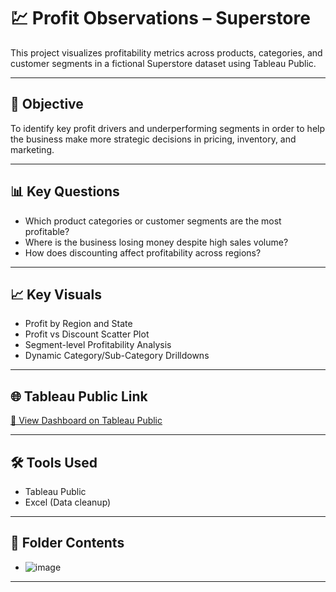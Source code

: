 # 💹 Profit Observations – Superstore

This project visualizes profitability metrics across products, categories, and customer segments in a fictional Superstore dataset using Tableau Public.

---

## 🎯 Objective

To identify key profit drivers and underperforming segments in order to help the business make more strategic decisions in pricing, inventory, and marketing.

---

## 📊 Key Questions

- Which product categories or customer segments are the most profitable?
- Where is the business losing money despite high sales volume?
- How does discounting affect profitability across regions?

---

## 📈 Key Visuals

- Profit by Region and State
- Profit vs Discount Scatter Plot
- Segment-level Profitability Analysis
- Dynamic Category/Sub-Category Drilldowns

---

## 🌐 Tableau Public Link

[🔗 View Dashboard on Tableau Public](https://public.tableau.com/views/ProfitobservationsforSuperstoreSub3/Dashboard2)

---

## 🛠️ Tools Used

- Tableau Public
- Excel (Data cleanup)

---

## 📁 Folder Contents

- ![image](https://github.com/user-attachments/assets/b5e142d9-5eba-495a-a397-4bdaf5e1d9f4)


---
